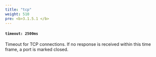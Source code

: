 ```yaml
---
title: "tcp"
weight: 510
pre: <b>3.1.5.1 </b>
---
```


#### `timeout: 2500ms`

Timeout for TCP connections. If no response is received within this time frame, a port is marked closed.